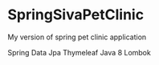 # SpringSivaPetClinic
My version of spring pet clinic application


Spring Data Jpa
Thymeleaf
Java 8
Lombok
